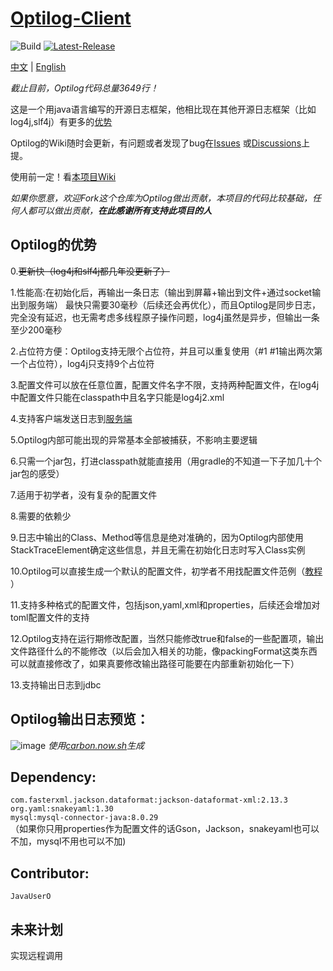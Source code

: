 # [Optilog-Client](https://github.com/OptiJava/Optilog-Client/)

![Build](https://img.shields.io/badge/Build-Passing-green)
[![Latest-Release](https://img.shields.io/badge/Release-Latest-blue)](https://github.com/OptiJava/Optilog-Client/releases/latest)

[中文](https://github.com/OptiJava/Optilog-Client/blob/master/README.md) |
[English](https://github.com/OptiJava/Optilog-Client/blob/master/README-en.md)

_截止目前，Optilog代码总量3649行！_

这是一个用java语言编写的开源日志框架，他相比现在其他开源日志框架（比如log4j,slf4j）有更多的[优势](https://github.com/OptiJava/Optilog-Client#optilog%E7%9A%84%E4%BC%98%E5%8A%BF)

Optilog的Wiki随时会更新，有问题或者发现了bug在[Issues](https://github.com/OptiJava/Optilog-Client/issues)
或[Discussions](https://github.com/OptiJava/Optilog-Client/discussions)上提。

使用前一定！看[本项目Wiki](https://github.com/OptiJava/Optilog-Client/wiki)

_如果你愿意，欢迎Fork这个仓库为Optilog做出贡献，本项目的代码比较基础，任何人都可以做出贡献，**在此感谢所有支持此项目的人**_

## Optilog的优势

0.~~更新快（log4j和slf4j都几年没更新了）~~

1.性能高:在初始化后，再输出一条日志（输出到屏幕+输出到文件+通过socket输出到服务端）
最快只需要30毫秒（后续还会再优化），而且Optilog是同步日志，完全没有延迟，也无需考虑多线程原子操作问题，log4j虽然是异步，但输出一条至少200毫秒

2.占位符方便：Optilog支持无限个占位符，并且可以重复使用（#1 #1输出两次第一个占位符），log4j只支持9个占位符

3.配置文件可以放在任意位置，配置文件名字不限，支持两种配置文件，在log4j中配置文件只能在classpath中且名字只能是log4j2.xml

4.支持客户端发送日志到[服务端](https://github.com/OptiJava/Optilog-Server)

5.Optilog内部可能出现的异常基本全部被捕获，不影响主要逻辑

6.只需一个jar包，打进classpath就能直接用（用gradle的不知道一下子加几十个jar包的感受）

7.适用于初学者，没有复杂的配置文件

8.需要的依赖少

9.日志中输出的Class、Method等信息是绝对准确的，因为Optilog内部使用StackTraceElement确定这些信息，并且无需在初始化日志时写入Class实例

10.Optilog可以直接生成一个默认的配置文件，初学者不用找配置文件范例（[教程](https://github.com/OptiJava/Optilog-Client/wiki/%E6%9B%B4%E5%A4%9A%E5%8A%9F%E8%83%BD#%E5%85%AD%E7%94%9F%E6%88%90%E9%BB%98%E8%AE%A4%E7%9A%84%E9%85%8D%E7%BD%AE%E6%96%87%E4%BB%B6)
）

11.支持多种格式的配置文件，包括json,yaml,xml和properties，后续还会增加对toml配置文件的支持

12.Optilog支持在运行期修改配置，当然只能修改true和false的一些配置项，输出文件路径什么的不能修改（以后会加入相关的功能，像packingFormat这类东西可以就直接修改了，如果真要修改输出路径可能要在内部重新初始化一下）

13.支持输出日志到jdbc

## Optilog输出日志预览：

![image](https://user-images.githubusercontent.com/106148777/170864247-7da18dd5-f5b9-4e5c-aee7-4174d29a8969.png)
_使用[carbon.now.sh](https://carbon.now.sh)生成_

## Dependency:

`com.fasterxml.jackson.dataformat:jackson-dataformat-xml:2.13.3`
\
`org.yaml:snakeyaml:1.30`
\
`mysql:mysql-connector-java:8.0.29`
\
（如果你只用properties作为配置文件的话Gson，Jackson，snakeyaml也可以不加，mysql不用也可以不加)

## Contributor:

`JavaUserO`

## 未来计划

实现远程调用
